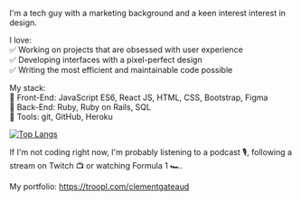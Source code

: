 I'm a tech guy with a marketing background and a keen interest interest in design.

I love:<br />
✅️ Working on projects that are obsessed with user experience<br />
✅️ Developing interfaces with a pixel-perfect design<br />
✅️ Writing the most efficient and maintainable code possible

My stack:<br />
🎨 Front-End: JavaScript ES6, React JS, HTML, CSS, Bootstrap, Figma<br />
🔌 Back-End: Ruby, Ruby on Rails, SQL<br />
🔧 Tools: git, GitHub, Heroku

[![Top Langs](https://github-readme-stats.vercel.app/api/top-langs/?username=clementgateaud&layout=compact)](https://github.com/anuraghazra/github-readme-stats)

If I'm not coding right now, I'm probably listening to a podcast 🎙, following a stream on Twitch 📺 or watching Formula 1 🏎.

My portfolio: https://troopl.com/clementgateaud

